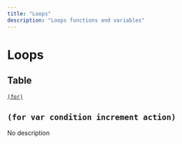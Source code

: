 ```yaml
---
title: "Loops"
description: "Loops functions and variables"
---
```


# Loops

## Table

[`(for)`](#for)  
## `(for var condition increment action)`
<a id="for"></a>
No description

<br>
